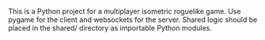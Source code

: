<!-- Use this file to provide workspace-specific custom instructions to Copilot. For more details, visit https://code.visualstudio.com/docs/copilot/copilot-customization#_use-a-githubcopilotinstructionsmd-file -->

This is a Python project for a multiplayer isometric roguelike game. Use pygame for the client and websockets for the server. Shared logic should be placed in the shared/ directory as importable Python modules.
